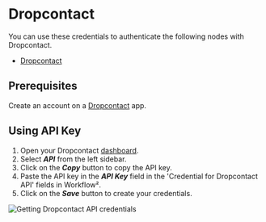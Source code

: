 # Dropcontact

You can use these credentials to authenticate the following nodes with Dropcontact.
- [Dropcontact](/workflow/integrations/nodes/n8n-nodes-base.dropcontact/)

## Prerequisites

Create an account on a [Dropcontact](https://www.dropcontact.com/) app.

## Using API Key

1. Open your Dropcontact [dashboard](https://app.dropcontact.io/app/).
2. Select ***API*** from the left sidebar. 
3. Click on the ***Copy*** button to copy the API key.
4. Paste the API key in the ***API Key*** field in the 'Credential for Dropcontact API' fields in Workflow².
5. Click on the ***Save*** button to create your credentials.

![Getting Dropcontact API credentials](/_images/integrations/credentials/dropcontact/apikeydropcontact.png)
